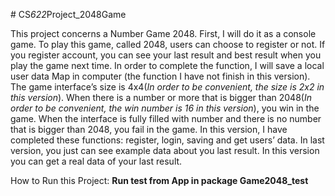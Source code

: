#   C S _ 6 2 2 _ P r o j e c t _ 2 0 4 8 G a m e 

This project concerns a Number Game 2048. First, I will do it as a console game. To play this game, called 2048, users can choose to register or not. If you register account, you can see your last result and best result when you play the game next time. In order to complete the function, I will save a local user data Map in computer (the function I have not finish in this version). The game interface’s size is 4x4(*In order to be convenient, the size is 2x2 in this version*). When there is a number or more that is bigger than 2048(*In order to be convenient, the win number is 16  in this version*), you win in the game. When the interface is fully filled with number and there is no number that is bigger than 2048, you fail in the game. In this version, I have completed these functions: register, login, saving and get users’ data. In last version, you just can see example data about you last result. In this version you can get a real data of your last result.

How to Run this Project:
**Run test from App in package Game2048_test**